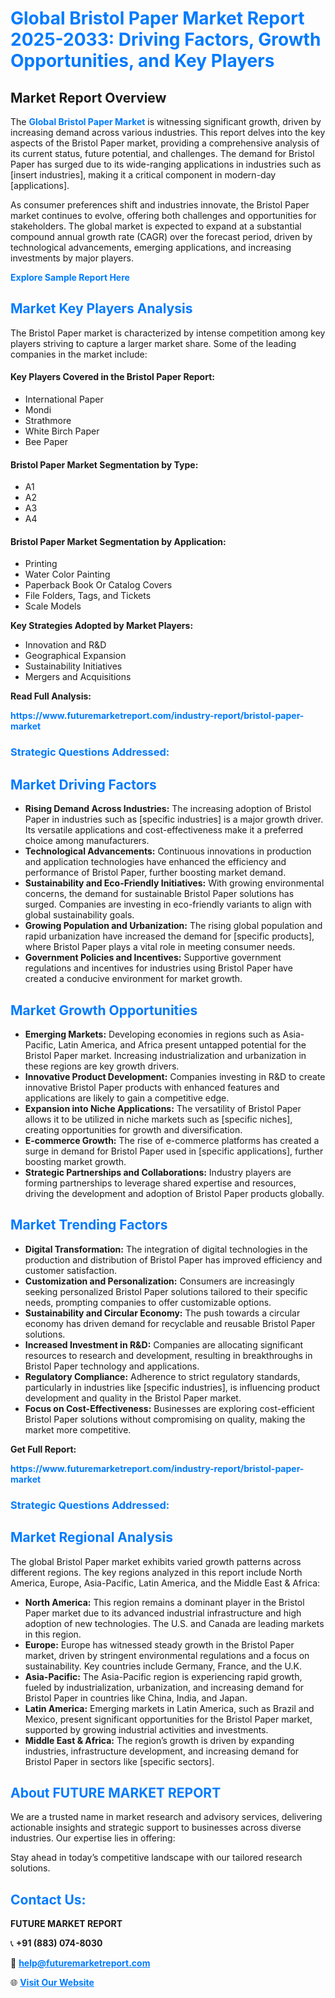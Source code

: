 <h1 style="color: #007BFF;">Global Bristol Paper Market Report 2025-2033: Driving Factors, Growth Opportunities, and Key Players</h1>

<section id="overview">
<h2>Market Report Overview</h2>
<p>The <a href="https://www.futuremarketreport.com/industry-report/bristol-paper-market" style="color: #007BFF; text-decoration: none;"><strong>Global Bristol Paper Market</strong></a> is witnessing significant growth, driven by increasing demand across various industries. This report delves into the key aspects of the Bristol Paper market, providing a comprehensive analysis of its current status, future potential, and challenges. The demand for Bristol Paper has surged due to its wide-ranging applications in industries such as [insert industries], making it a critical component in modern-day [applications].</p>
<p>As consumer preferences shift and industries innovate, the Bristol Paper market continues to evolve, offering both challenges and opportunities for stakeholders. The global market is expected to expand at a substantial compound annual growth rate (CAGR) over the forecast period, driven by technological advancements, emerging applications, and increasing investments by major players.</p>
</section>

<section id="overview">
<p><a href="https://www.futuremarketreport.com/request-sample/reportId=31466" style="color: #007BFF; text-decoration: none;"><strong>Explore Sample Report Here</strong></a></p>
</section>

<section id="key-players">
<h2 style="color: #007BFF;">Market Key Players Analysis</h2>
<p>The Bristol Paper market is characterized by intense competition among key players striving to capture a larger market share. Some of the leading companies in the market include:</p>
<h4>Key Players Covered in the Bristol Paper Report:</h4>
<ul><li>International Paper</li><li>Mondi</li><li>Strathmore</li><li>White Birch Paper</li><li>Bee Paper</li></ul>
<h4>Bristol Paper Market Segmentation by Type:</h4>
<ul><li>A1</li><li>A2</li><li>A3</li><li>A4</li></ul>

<h4>Bristol Paper Market Segmentation by Application:</h4>
<ul><li>Printing</li><li>Water Color Painting</li><li>Paperback Book Or Catalog Covers</li><li>File Folders, Tags, and Tickets</li><li>Scale Models</li></ul>
<p><strong>Key Strategies Adopted by Market Players:</strong></p>
<ul>
<li>Innovation and R&D</li>
<li>Geographical Expansion</li>
<li>Sustainability Initiatives</li>
<li>Mergers and Acquisitions</li>
</ul>
</section>

<section>
<p><strong>Read Full Analysis: </strong></p><a href="https://www.futuremarketreport.com/industry-report/bristol-paper-market" style="color: #007BFF; text-decoration: none;"><strong>https://www.futuremarketreport.com/industry-report/bristol-paper-market</strong></a>
<h3 style="color: #007BFF;">Strategic Questions Addressed:</h3>
</section>

<section id="driving-factors">
<h2 style="color: #007BFF;">Market Driving Factors</h2>
<ul>
<li><strong>Rising Demand Across Industries:</strong> The increasing adoption of Bristol Paper in industries such as [specific industries] is a major growth driver. Its versatile applications and cost-effectiveness make it a preferred choice among manufacturers.</li>
<li><strong>Technological Advancements:</strong> Continuous innovations in production and application technologies have enhanced the efficiency and performance of Bristol Paper, further boosting market demand.</li>
<li><strong>Sustainability and Eco-Friendly Initiatives:</strong> With growing environmental concerns, the demand for sustainable Bristol Paper solutions has surged. Companies are investing in eco-friendly variants to align with global sustainability goals.</li>
<li><strong>Growing Population and Urbanization:</strong> The rising global population and rapid urbanization have increased the demand for [specific products], where Bristol Paper plays a vital role in meeting consumer needs.</li>
<li><strong>Government Policies and Incentives:</strong> Supportive government regulations and incentives for industries using Bristol Paper have created a conducive environment for market growth.</li>
</ul>
</section>

<section id="growth-opportunities">
<h2 style="color: #007BFF;">Market Growth Opportunities</h2>
<ul>
<li><strong>Emerging Markets:</strong> Developing economies in regions such as Asia-Pacific, Latin America, and Africa present untapped potential for the Bristol Paper market. Increasing industrialization and urbanization in these regions are key growth drivers.</li>
<li><strong>Innovative Product Development:</strong> Companies investing in R&D to create innovative Bristol Paper products with enhanced features and applications are likely to gain a competitive edge.</li>
<li><strong>Expansion into Niche Applications:</strong> The versatility of Bristol Paper allows it to be utilized in niche markets such as [specific niches], creating opportunities for growth and diversification.</li>
<li><strong>E-commerce Growth:</strong> The rise of e-commerce platforms has created a surge in demand for Bristol Paper used in [specific applications], further boosting market growth.</li>
<li><strong>Strategic Partnerships and Collaborations:</strong> Industry players are forming partnerships to leverage shared expertise and resources, driving the development and adoption of Bristol Paper products globally.</li>
</ul>
</section>

<section id="trending-factors">
<h2 style="color: #007BFF;">Market Trending Factors</h2>
<ul>
<li><strong>Digital Transformation:</strong> The integration of digital technologies in the production and distribution of Bristol Paper has improved efficiency and customer satisfaction.</li>
<li><strong>Customization and Personalization:</strong> Consumers are increasingly seeking personalized Bristol Paper solutions tailored to their specific needs, prompting companies to offer customizable options.</li>
<li><strong>Sustainability and Circular Economy:</strong> The push towards a circular economy has driven demand for recyclable and reusable Bristol Paper solutions.</li>
<li><strong>Increased Investment in R&D:</strong> Companies are allocating significant resources to research and development, resulting in breakthroughs in Bristol Paper technology and applications.</li>
<li><strong>Regulatory Compliance:</strong> Adherence to strict regulatory standards, particularly in industries like [specific industries], is influencing product development and quality in the Bristol Paper market.</li>
<li><strong>Focus on Cost-Effectiveness:</strong> Businesses are exploring cost-efficient Bristol Paper solutions without compromising on quality, making the market more competitive.</li>
</ul>
</section>

<section>
<p><strong>Get Full Report: </strong></p><a href="https://www.futuremarketreport.com/industry-report/bristol-paper-market" style="color: #007BFF; text-decoration: none;"><strong>https://www.futuremarketreport.com/industry-report/bristol-paper-market</strong></a>
<h3 style="color: #007BFF;">Strategic Questions Addressed:</h3>
</section>


<section id="regional-analysis">
<h2 style="color: #007BFF;">Market Regional Analysis</h2>
<p>The global Bristol Paper market exhibits varied growth patterns across different regions. The key regions analyzed in this report include North America, Europe, Asia-Pacific, Latin America, and the Middle East & Africa:</p>
<ul>
<li><strong>North America:</strong> This region remains a dominant player in the Bristol Paper market due to its advanced industrial infrastructure and high adoption of new technologies. The U.S. and Canada are leading markets in this region.</li>
<li><strong>Europe:</strong> Europe has witnessed steady growth in the Bristol Paper market, driven by stringent environmental regulations and a focus on sustainability. Key countries include Germany, France, and the U.K.</li>
<li><strong>Asia-Pacific:</strong> The Asia-Pacific region is experiencing rapid growth, fueled by industrialization, urbanization, and increasing demand for Bristol Paper in countries like China, India, and Japan.</li>
<li><strong>Latin America:</strong> Emerging markets in Latin America, such as Brazil and Mexico, present significant opportunities for the Bristol Paper market, supported by growing industrial activities and investments.</li>
<li><strong>Middle East & Africa:</strong> The region’s growth is driven by expanding industries, infrastructure development, and increasing demand for Bristol Paper in sectors like [specific sectors].</li>
</ul>
</section>

<footer>
<h2 style="color: #007BFF;">About FUTURE MARKET REPORT</h2>
<p>We are a trusted name in market research and advisory services, delivering actionable insights and strategic support to businesses across diverse industries. Our expertise lies in offering:</p>

<p>Stay ahead in today’s competitive landscape with our tailored research solutions.</p>

<h2 style="color: #007BFF;">Contact Us:</h2>
<p><strong>FUTURE MARKET REPORT</strong></p>
<p>📞 <strong>+91 (883) 074-8030</strong></p>
<p>📧 <strong><a href="mailto:help@futuremarketreport.com" style="color: #007BFF;">help@futuremarketreport.com</a></strong></p>
<p>🌐 <strong><a href="https://www.futuremarketreport.com/" style="color: #007BFF;">Visit Our Website</a></strong></p>
</footer>